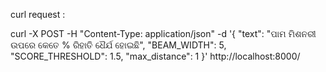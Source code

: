 curl request : 

curl -X POST -H "Content-Type: application/json" -d '{
"text": "ପାମ ମିଶନରୀ ଉପରେ କେତେ % ରିହାତି ଧୈର୍ଯ ହୋଇଛି",
"BEAM_WIDTH": 5,
"SCORE_THRESHOLD": 1.5,
"max_distance": 1
}' http://localhost:8000/